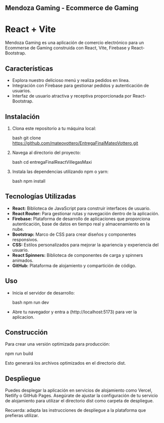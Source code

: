 ## Mendoza Gaming - Ecommerce de Gaming

# React + Vite

Mendoza Gaming es una aplicación de comercio electrónico para un Ecommerse de Gaming construida con React, Vite, Firebase y React-Bootstrap.

## Características

- Explora nuestro delicioso menú y realiza pedidos en línea.
- Integración con Firebase para gestionar pedidos y autenticación de usuarios.
- Interfaz de usuario atractiva y receptiva proporcionada por React-Bootstrap.

## Instalación

1. Clona este repositorio a tu máquina local:

   bash
   git clone https://github.com/mateovottero/EntregaFinalMateoVottero.git

2. Navega al directorio del proyecto:

   bash
   cd entregaFinalReactVillegasMaxi


3. Instala las dependencias utilizando npm o yarn:

   bash
   npm install

## Tecnologías Utilizadas

- **React:** Biblioteca de JavaScript para construir interfaces de usuario.
- **React Router:** Para gestionar rutas y navegación dentro de la aplicación.
- **Firebase:** Plataforma de desarrollo de aplicaciones que proporciona autenticación, base de datos en tiempo real y almacenamiento en la nube.
- **Bootstrap:** Marco de CSS para crear diseños y componentes responsivos.
- **CSS:** Estilos personalizados para mejorar la apariencia y experiencia del usuario.
- **React Spinners:** Biblioteca de componentes de carga y spinners animados.
- **GitHub:** Plataforma de alojamiento y compartición de código.

## Uso

- Inicia el servidor de desarrollo:

  bash
  npm run dev


- Abre tu navegador y entra a (http://localhost:5173) para ver la aplicacion.

## Construcción

Para crear una versión optimizada para producción:

npm run build


Esto generará los archivos optimizados en el directorio dist.

## Despliegue

Puedes desplegar la aplicación en servicios de alojamiento como Vercel, Netlify o GitHub Pages. Asegúrate de ajustar la configuración de tu servicio de alojamiento para utilizar el directorio dist como carpeta de despliegue.

Recuerda: adapta las instrucciones de despliegue a la plataforma que prefieras utilizar.
